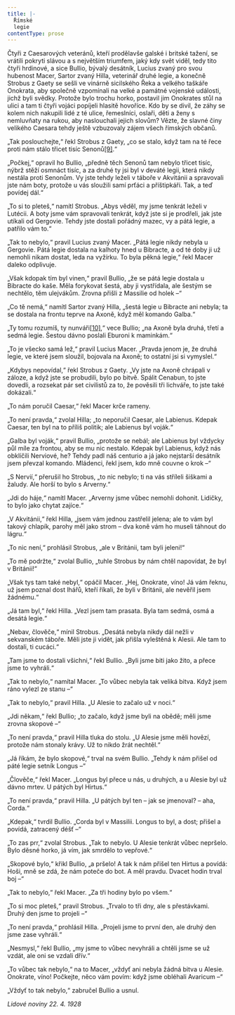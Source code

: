 ```yaml
---
title: |-
  Římské
  legie
contentType: prose
---
```


Čtyři z Caesarových veteránů, kteří prodělavše galské i britské tažení, se vrátili pokryti slávou a s největším triumfem, jaký kdy svět viděl, tedy tito čtyři hrdinové, a sice Bullio, bývalý desátník, Lucius zvaný pro svou hubenost Macer, Sartor zvaný Hilla, veterinář druhé legie, a konečně Strobus z Gaety se sešli ve vinárně sicilského Řeka a velkého taškáře Onokrata, aby společně vzpomínali na velké a památné vojenské události, jichž byli svědky. Protože bylo trochu horko, postavil jim Onokrates stůl na ulici a tam ti čtyři vojáci popíjeli hlasitě hovoříce. Kdo by se divil, že záhy se kolem nich nakupili lidé z té ulice, řemeslníci, oslaři, děti a ženy s nemluvňaty na rukou, aby naslouchali jejich slovům? Vězte, že slavné činy velikého Caesara tehdy ještě vzbuzovaly zájem všech římských občanů.

„Tak poslouchejte,“ řekl Strobus z Gaety, „co se stalo, když tam na té řece proti nám stálo třicet tisíc Senonů[\[9\]](./resources/undefined).“

„Počkej,“ opravil ho Bullio, „předně těch Senonů tam nebylo třicet tisíc, nýbrž stěží osmnáct tisíc, a za druhé ty jsi byl v deváté legii, která nikdy nestála proti Senonům. Vy jste tehdy leželi v táboře v Akvitánii a spravovali jste nám boty, protože u vás sloužili samí prťáci a příštipkáři. Tak, a teď povídej dál.“

„To si to pleteš,“ namítl Strobus. „Abys věděl, my jsme tenkrát leželi v Lutécii. A boty jsme vám spravovali tenkrát, když jste si je prodřeli, jak jste utíkali od Gergovie. Tehdy jste dostali pořádný mazec, vy a pátá legie, a patřilo vám to.“

„Tak to nebylo,“ pravil Lucius zvaný Macer. „Pátá legie nikdy nebyla u Gergovie. Pátá legie dostala na kalhoty hned u Bibracte, a od té doby ji už nemohli nikam dostat, leda na vyžírku. To byla pěkná legie,“ řekl Macer daleko odplivuje.

„Však kdopak tím byl vinen,“ pravil Bullio, „že se pátá legie dostala u Bibracte do kaše. Měla forykovat šestá, aby ji vystřídala, ale šestým se nechtělo, těm ulejvákům. Zrovna přišli z Massilie od holek –“

„Co tě nemá,“ namítl Sartor zvaný Hilla, „šestá legie u Bibracte ani nebyla; ta se dostala na frontu teprve na Axoně, když měl komando Galba.“

„Ty tomu rozumíš, ty nunváři[\[10\]](./resources/undefined),“ vece Bullio; „na Axoně byla druhá, třetí a sedmá legie. Šestou dávno poslali Eburoni k maminkám.“

„To je všecko samá lež,“ pravil Lucius Macer. „Pravda jenom je, že druhá legie, ve které jsem sloužil, bojovala na Axoně; to ostatní jsi si vymyslel.“

„Kdybys nepovídal,“ řekl Strobus z Gaety. „Vy jste na Axoně chrápali v záloze, a když jste se probudili, bylo po bitvě. Spálit Cenabun, to jste dovedli, a rozsekat pár set civilistů za to, že pověsili tři lichváře, to jste také dokázali.“

„To nám poručil Caesar,“ řekl Macer krče rameny.

„To není pravda,“ zvolal Hilla; „to neporučil Caesar, ale Labienus. Kdepak Caesar, ten byl na to příliš politik; ale Labienus byl voják.“

„Galba byl voják,“ pravil Bullio, „protože se nebál; ale Labienus byl vždycky půl míle za frontou, aby se mu nic nestalo. Kdepak byl Labienus, když nás obklíčili Nerviové, he? Tehdy padl náš centurio a já jako nejstarší desátník jsem převzal komando. Mládenci, řekl jsem, kdo mně couvne o krok –“

„S Nervií,“ přerušil ho Strobus, „to nic nebylo; ti na vás stříleli šiškami a žaludy. Ale horší to bylo s Arverny.“

„Jdi do háje,“ namítl Macer. „Arverny jsme vůbec nemohli dohonit. Lidičky, to bylo jako chytat zajíce.“

„V Akvitánii,“ řekl Hilla, „jsem vám jednou zastřelil jelena; ale to vám byl takový chlapík, parohy měl jako strom – dva koně vám ho museli táhnout do lágru.“

„To nic není,“ prohlásil Strobus, „ale v Británii, tam byli jeleni!“

„To mě podržte,“ zvolal Bullio, „tuhle Strobus by nám chtěl napovídat, že byl v Británii!“

„Však tys tam také nebyl,“ opáčil Macer. „Hej, Onokrate, víno! Já vám řeknu, už jsem poznal dost lhářů, kteří říkali, že byli v Británii, ale nevěřil jsem žádnému.“

„Já tam byl,“ řekl Hilla. „Vezl jsem tam prasata. Byla tam sedmá, osmá a desátá legie.“

„Nebav, člověče,“ mínil Strobus. „Desátá nebyla nikdy dál nežli v sekvanském táboře. Měli jste ji vidět, jak přišla vyleštěná k Alesii. Ale tam to dostali, ti cucáci.“

„Tam jsme to dostali všichni,“ řekl Bullio. „Byli jsme biti jako žito, a přece jsme to vyhráli.“

„Tak to nebylo,“ namítal Macer. „To vůbec nebyla tak veliká bitva. Když jsem ráno vylezl ze stanu –“

„Tak to nebylo,“ pravil Hilla. „U Alesie to začalo už v noci.“

„Jdi někam,“ řekl Bullio; „to začalo, když jsme byli na obědě; měli jsme zrovna skopové –“

„To není pravda,“ pravil Hilla tluka do stolu. „U Alesie jsme měli hovězí, protože nám stonaly krávy. Už to nikdo žrát nechtěl.“

„Já říkám, že bylo skopové,“ trval na svém Bullio. „Tehdy k nám přišel od páté legie setník Longus –“

„Člověče,“ řekl Macer. „Longus byl přece u nás, u druhých, a u Alesie byl už dávno mrtev. U pátých byl Hirtus.“

„To není pravda,“ pravil Hilla. „U pátých byl ten – jak se jmenoval? – aha, Corda.“

„Kdepak,“ tvrdil Bullio. „Corda byl v Massilii. Longus to byl, a dost; přišel a povídá, zatracený déšť –“

„To zas prr,“ zvolal Strobus. „Tak to nebylo. U Alesie tenkrát vůbec nepršelo. Bylo děsné horko, já vím, jak smrdělo to vepřové.“

„Skopové bylo,“ křikl Bullio, „a pršelo! A tak k nám přišel ten Hirtus a povídá: Hoši, mně se zdá, že nám poteče do bot. A měl pravdu. Dvacet hodin trval boj –“

„Tak to nebylo,“ řekl Macer. „Za tři hodiny bylo po všem.“

„To si moc pleteš,“ pravil Strobus. „Trvalo to tři dny, ale s přestávkami. Druhý den jsme to projeli –“

„To není pravda,“ prohlásil Hilla. „Projeli jsme to první den, ale druhý den jsme zase vyhráli.“

„Nesmysl,“ řekl Bullio, „my jsme to vůbec nevyhráli a chtěli jsme se už vzdát, ale oni se vzdali dřív.“

„To vůbec tak nebylo,“ na to Macer, „vždyť ani nebyla žádná bitva u Alesie. Onokrate, víno! Počkejte, něco vám povím: když jsme obléhali Avaricum –“

„Vždyť to tak nebylo,“ zabručel Bullio a usnul.

_Lidové noviny 22. 4. 1928_
